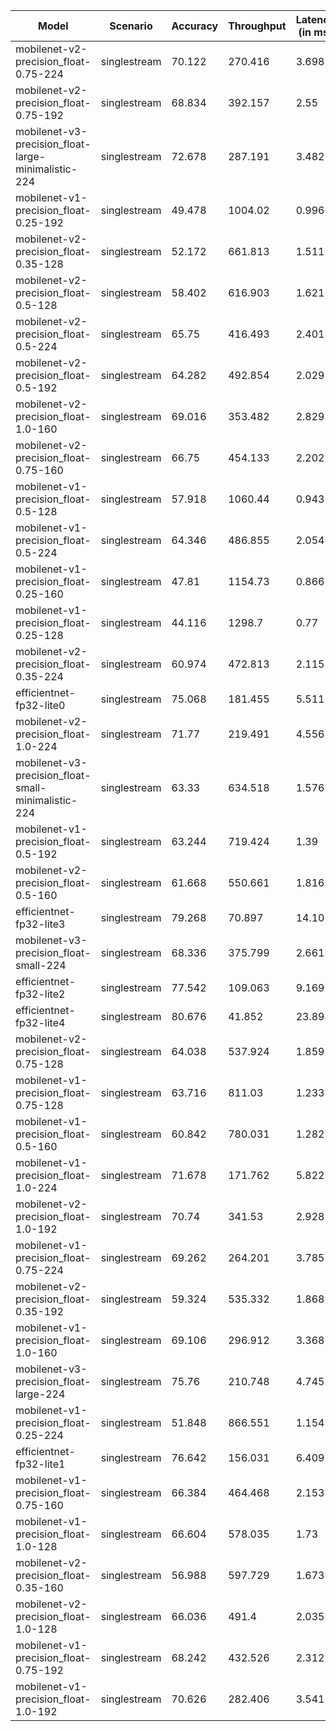 | Model                                               | Scenario     |   Accuracy |   Throughput |   Latency (in ms) |
|-----------------------------------------------------|--------------|------------|--------------|-------------------|
| mobilenet-v2-precision_float-0.75-224               | singlestream |     70.122 |      270.416 |             3.698 |
| mobilenet-v2-precision_float-0.75-192               | singlestream |     68.834 |      392.157 |             2.55  |
| mobilenet-v3-precision_float-large-minimalistic-224 | singlestream |     72.678 |      287.191 |             3.482 |
| mobilenet-v1-precision_float-0.25-192               | singlestream |     49.478 |     1004.02  |             0.996 |
| mobilenet-v2-precision_float-0.35-128               | singlestream |     52.172 |      661.813 |             1.511 |
| mobilenet-v2-precision_float-0.5-128                | singlestream |     58.402 |      616.903 |             1.621 |
| mobilenet-v2-precision_float-0.5-224                | singlestream |     65.75  |      416.493 |             2.401 |
| mobilenet-v2-precision_float-0.5-192                | singlestream |     64.282 |      492.854 |             2.029 |
| mobilenet-v2-precision_float-1.0-160                | singlestream |     69.016 |      353.482 |             2.829 |
| mobilenet-v2-precision_float-0.75-160               | singlestream |     66.75  |      454.133 |             2.202 |
| mobilenet-v1-precision_float-0.5-128                | singlestream |     57.918 |     1060.44  |             0.943 |
| mobilenet-v1-precision_float-0.5-224                | singlestream |     64.346 |      486.855 |             2.054 |
| mobilenet-v1-precision_float-0.25-160               | singlestream |     47.81  |     1154.73  |             0.866 |
| mobilenet-v1-precision_float-0.25-128               | singlestream |     44.116 |     1298.7   |             0.77  |
| mobilenet-v2-precision_float-0.35-224               | singlestream |     60.974 |      472.813 |             2.115 |
| efficientnet-fp32-lite0                             | singlestream |     75.068 |      181.455 |             5.511 |
| mobilenet-v2-precision_float-1.0-224                | singlestream |     71.77  |      219.491 |             4.556 |
| mobilenet-v3-precision_float-small-minimalistic-224 | singlestream |     63.33  |      634.518 |             1.576 |
| mobilenet-v1-precision_float-0.5-192                | singlestream |     63.244 |      719.424 |             1.39  |
| mobilenet-v2-precision_float-0.5-160                | singlestream |     61.668 |      550.661 |             1.816 |
| efficientnet-fp32-lite3                             | singlestream |     79.268 |       70.897 |            14.105 |
| mobilenet-v3-precision_float-small-224              | singlestream |     68.336 |      375.799 |             2.661 |
| efficientnet-fp32-lite2                             | singlestream |     77.542 |      109.063 |             9.169 |
| efficientnet-fp32-lite4                             | singlestream |     80.676 |       41.852 |            23.894 |
| mobilenet-v2-precision_float-0.75-128               | singlestream |     64.038 |      537.924 |             1.859 |
| mobilenet-v1-precision_float-0.75-128               | singlestream |     63.716 |      811.03  |             1.233 |
| mobilenet-v1-precision_float-0.5-160                | singlestream |     60.842 |      780.031 |             1.282 |
| mobilenet-v1-precision_float-1.0-224                | singlestream |     71.678 |      171.762 |             5.822 |
| mobilenet-v2-precision_float-1.0-192                | singlestream |     70.74  |      341.53  |             2.928 |
| mobilenet-v1-precision_float-0.75-224               | singlestream |     69.262 |      264.201 |             3.785 |
| mobilenet-v2-precision_float-0.35-192               | singlestream |     59.324 |      535.332 |             1.868 |
| mobilenet-v1-precision_float-1.0-160                | singlestream |     69.106 |      296.912 |             3.368 |
| mobilenet-v3-precision_float-large-224              | singlestream |     75.76  |      210.748 |             4.745 |
| mobilenet-v1-precision_float-0.25-224               | singlestream |     51.848 |      866.551 |             1.154 |
| efficientnet-fp32-lite1                             | singlestream |     76.642 |      156.031 |             6.409 |
| mobilenet-v1-precision_float-0.75-160               | singlestream |     66.384 |      464.468 |             2.153 |
| mobilenet-v1-precision_float-1.0-128                | singlestream |     66.604 |      578.035 |             1.73  |
| mobilenet-v2-precision_float-0.35-160               | singlestream |     56.988 |      597.729 |             1.673 |
| mobilenet-v2-precision_float-1.0-128                | singlestream |     66.036 |      491.4   |             2.035 |
| mobilenet-v1-precision_float-0.75-192               | singlestream |     68.242 |      432.526 |             2.312 |
| mobilenet-v1-precision_float-1.0-192                | singlestream |     70.626 |      282.406 |             3.541 |